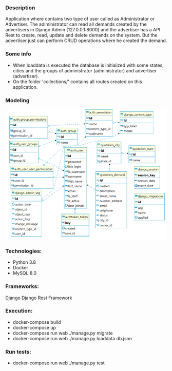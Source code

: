### Description
Application where contains two type of user called as Administrator or Advertiser. The adiministrator
can read all demands created by the advertisers in Django Admin (127.0.0.1:8000) and the advertiser has 
a API Rest to create, read, update and delete demands on the system. But the advertiser just can perform
CRUD operations where he created the demand.

### Some info
* When loaddata is executed the database is initialized with some states, cities and the groups of administrator (administrator) and advertiser (advertiser).
* On the folder 'collections/' contains all routes created on this application.

### Modeling
![Modeling of data](modeling.png)

### Technologies:
* Python 3.8
* Docker
* MySQL 8.0

### Frameworks:  
Django
Django Rest Framework

### Execution:  
* docker-compose build
* docker-compose up
* docker-compose run web ./manage.py migrate
* docker-compose run web ./manage.py loaddata db.json

### Run tests:
* docker-compose run web ./manage.py test